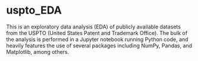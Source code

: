 # uspto_EDA

This is an exploratory data analysis (EDA) of publicly available datasets from the USPTO (United States Patent and Trademark Office). The bulk of the analysis is performed in a Jupyter notebook running Python code, and heavily features the use of several packages including NumPy, Pandas, and Matplotlib, among others.